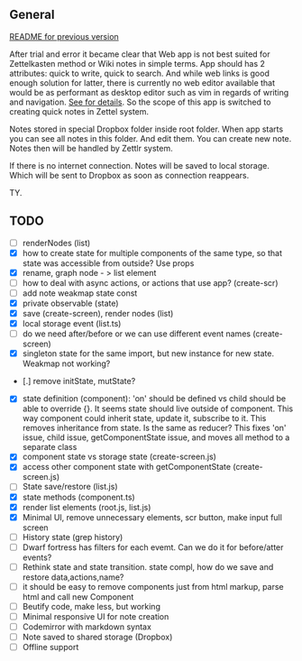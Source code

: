 ## General

[README for previous version](./README-v.0.1.md)

After trial and error it became clear that Web app is not best suited for Zettelkasten
method or Wiki notes in simple terms. App should has 2 attributes: quick to write, quick
to search. And while web links is good enough solution for latter, there is currently no web editor
available that would be as performant as desktop editor such as vim in regards of writing
and navigation. [See for details](https://github.com/B1aZer/ZettNote). So the scope of this app is switched to creating quick notes
in Zettel system.

Notes stored in special Dropbox folder inside root folder. When app starts you can see all
notes in this folder. And edit them. You can create new note. Notes then will be handled
by Zettlr system.

If there is no internet connection. Notes will be saved to local storage. Which will be
sent to Dropbox as soon as connection reappears.

TY.

## TODO

 - [ ] renderNodes (list)
 - [x] how to create state for multiple components of the same type, so that state was
 accessible from outside? Use props
 - [x] rename, graph node - > list element
 - [ ] how to deal with async actions, or actions that use app? (create-scr)
 - [ ] add note weakmap state const
 - [x] private observable (state)
 - [x] save (create-screen), render nodes (list)
 - [x] local storage event (list.ts)
 - [ ] do we need after/before or we can use different event names (create-screen)
 - [x] singleton state for the same import, but new instance for new state. Weakmap not
 working?
 - [.] remove initState, mutState?
 - [x] state definition (component): 'on' should be defined vs child should be able to
 override {}. It seems state should live outside of component. This way component could
 inherit state, update it, subscribe to it. This removes inheritance from state. Is the
 same as reducer? This fixes 'on' issue, child issue, getComponentState issue, and moves
 all method to a separate class
 - [x] component state vs storage state (create-screen.js)
 - [x] access other component state with getComponentState (create-screen.js)
 - [ ] State save/restore (list.js)
 - [x] state methods (component.ts)
 - [x] render list elements (root.js, list.js)
 - [x] Minimal UI, remove unnecessary elements, scr button, make input full screen
 - [ ] History state (grep history)
 - [ ] Dwarf fortress has filters for each evemt. Can we do it for before/atter events?
 - [ ] Rethink state and state transition. state compl, how do we save and restore data,actions,name?
 - [ ] it should be easy to remove components just from html markup, parse html and call
 new Component
 - [ ] Beutify code, make less, but working
 - [ ] Minimal responsive UI for note creation
 - [ ] Codemirror with markdown syntax
 - [ ] Note saved to shared storage (Dropbox)
 - [ ] Offline support
